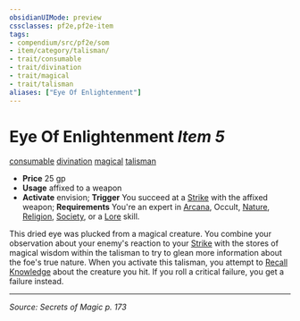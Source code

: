 ```yaml
---
obsidianUIMode: preview
cssclasses: pf2e,pf2e-item
tags:
- compendium/src/pf2e/som
- item/category/talisman/
- trait/consumable
- trait/divination
- trait/magical
- trait/talisman
aliases: ["Eye Of Enlightenment"]
---
```

# Eye Of Enlightenment *Item 5*  
[consumable](rules/traits/consumable.md "Consumable Item Trait")  [divination](rules/traits/divination.md "Divination School Trait")  [magical](rules/traits/magical.md "Magical Item Trait")  [talisman](rules/traits/talisman.md "Talisman Item Trait")  

- **Price** 25 gp
- **Usage** affixed to a weapon
- **Activate** envision; **Trigger** You succeed at a [Strike](rules/actions/strike.md) with the affixed weapon; **Requirements** You're an expert in [Arcana](compendium/skills.md#Arcana), Occult, [Nature](compendium/skills.md#Nature), [Religion](compendium/skills.md#Religion), [Society](compendium/skills.md#Society), or a [Lore](compendium/skills.md#Lore) skill.

This dried eye was plucked from a magical creature. You combine your observation about your enemy's reaction to your [Strike](rules/actions/strike.md) with the stores of magical wisdom within the talisman to try to glean more information about the foe's true nature. When you activate this talisman, you attempt to [Recall Knowledge](rules/actions/recall-knowledge.md) about the creature you hit. If you roll a critical failure, you get a failure instead.


---
*Source: Secrets of Magic p. 173*